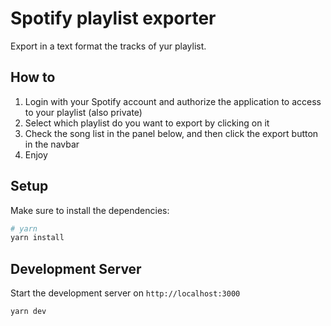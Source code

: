 # Spotify playlist exporter

Export in a text format the tracks of yur playlist.

## How to

1. Login with your Spotify account and authorize the application to access to your playlist (also private)
2. Select which playlist do you want to export by clicking on it
3. Check the song list in the panel below, and then click the export button in the navbar
4. Enjoy

## Setup

Make sure to install the dependencies:

```bash
# yarn
yarn install
```

## Development Server

Start the development server on `http://localhost:3000`

```bash
yarn dev
```
